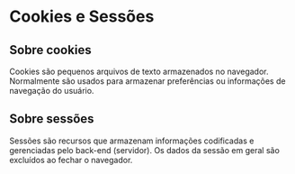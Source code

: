 # Cookies e Sessões

## Sobre cookies

Cookies são pequenos arquivos de texto armazenados no navegador. Normalmente são usados para armazenar preferências ou informações de navegação do usuário.

## Sobre sessões

Sessões são recursos que armazenam informações codificadas e gerenciadas pelo back-end (servidor). Os dados da sessão em geral são excluídos ao fechar o navegador.



